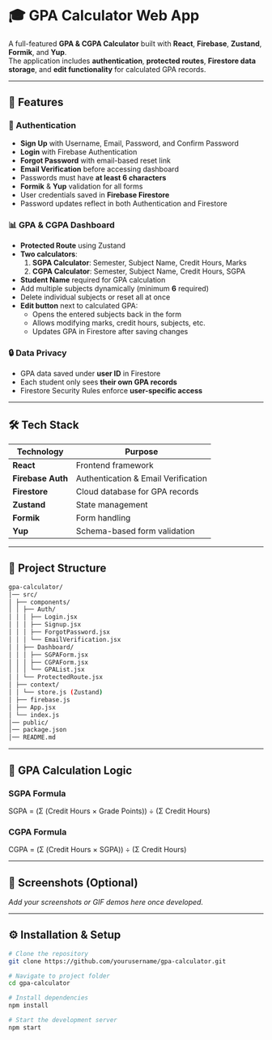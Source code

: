 # 🎓 GPA Calculator Web App

A full-featured **GPA & CGPA Calculator** built with **React**, **Firebase**, **Zustand**, **Formik**, and **Yup**.  
The application includes **authentication**, **protected routes**, **Firestore data storage**, and **edit functionality** for calculated GPA records.

---

## 🚀 Features

### 🔑 Authentication
- **Sign Up** with Username, Email, Password, and Confirm Password
- **Login** with Firebase Authentication
- **Forgot Password** with email-based reset link
- **Email Verification** before accessing dashboard
- Passwords must have **at least 6 characters**
- **Formik** & **Yup** validation for all forms
- User credentials saved in **Firebase Firestore**
- Password updates reflect in both Authentication and Firestore

### 📊 GPA & CGPA Dashboard
- **Protected Route** using Zustand
- **Two calculators**:
  1. **SGPA Calculator**: Semester, Subject Name, Credit Hours, Marks
  2. **CGPA Calculator**: Semester, Subject Name, Credit Hours, SGPA
- **Student Name** required for GPA calculation
- Add multiple subjects dynamically (minimum **6** required)
- Delete individual subjects or reset all at once
- **Edit button** next to calculated GPA:
  - Opens the entered subjects back in the form
  - Allows modifying marks, credit hours, subjects, etc.
  - Updates GPA in Firestore after saving changes

### 🔒 Data Privacy
- GPA data saved under **user ID** in Firestore
- Each student only sees **their own GPA records**
- Firestore Security Rules enforce **user-specific access**

---

## 🛠 Tech Stack

| Technology        | Purpose                              |
|-------------------|--------------------------------------|
| **React**         | Frontend framework                   |
| **Firebase Auth** | Authentication & Email Verification  |
| **Firestore**     | Cloud database for GPA records       |
| **Zustand**       | State management                     |
| **Formik**        | Form handling                        |
| **Yup**           | Schema-based form validation         |

---

## 📂 Project Structure

```bash
gpa-calculator/
│── src/
│ ├── components/
│ │ ├── Auth/
│ │ │ ├── Login.jsx
│ │ │ ├── Signup.jsx
│ │ │ ├── ForgotPassword.jsx
│ │ │ └── EmailVerification.jsx
│ │ ├── Dashboard/
│ │ │ ├── SGPAForm.jsx
│ │ │ ├── CGPAForm.jsx
│ │ │ └── GPAList.jsx
│ │ └── ProtectedRoute.jsx
│ ├── context/
│ │ └── store.js (Zustand)
│ ├── firebase.js
│ ├── App.jsx
│ └── index.js
│── public/
│── package.json
│── README.md
```

---

## 📐 GPA Calculation Logic

### **SGPA Formula**

SGPA = (Σ (Credit Hours × Grade Points)) ÷ (Σ Credit Hours)

### **CGPA Formula**

CGPA = (Σ (Credit Hours × SGPA)) ÷ (Σ Credit Hours)

---

## 📸 Screenshots (Optional)
_Add your screenshots or GIF demos here once developed._

---

## ⚙️ Installation & Setup

```bash
# Clone the repository
git clone https://github.com/yourusername/gpa-calculator.git

# Navigate to project folder
cd gpa-calculator

# Install dependencies
npm install

# Start the development server
npm start
```

